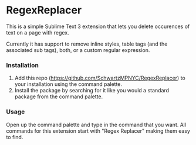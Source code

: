 # RegexReplacer

This is a simple Sublime Text 3 extension that lets you delete occurences of text on a page with regex. 

Currently it has support to remove inline styles, table tags (and the associated sub tags), both, or a custom regular expression.

### Installation
1. Add this repo (https://github.com/SchwartzMPNYC/RegexReplacer) to your installation using the command palette.
2. Install the package by searching for it like you would a standard package from the command palette.

### Usage
Open up the command palette and type in the command that you want. All commands for this extension start with "Regex Replacer" making them easy to find.
